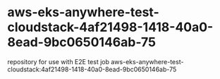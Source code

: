 # aws-eks-anywhere-test-cloudstack-4af21498-1418-40a0-8ead-9bc0650146ab-75
repository for use with E2E test job aws-eks-anywhere-test-cloudstack:4af21498-1418-40a0-8ead-9bc0650146ab-75
